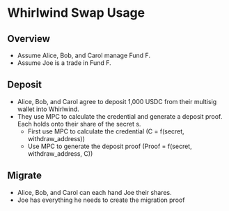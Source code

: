 # Whirlwind Swap Usage

## Overview

- Assume Alice, Bob, and Carol manage Fund F.
- Assume Joe is a trade in Fund F.

## Deposit

- Alice, Bob, and Carol agree to deposit 1,000 USDC from their multisig wallet into Whirlwind.
- They use MPC to calculate the credential and generate a deposit proof. Each holds onto their share of the secret s.
  - First use MPC to calculate the credential (C = f(secret, withdraw_address))
  - Use MPC to generate the deposit proof (Proof = f(secret, withdraw_address, C))

## Migrate

- Alice, Bob, and Carol can each hand Joe their shares.
- Joe has everything he needs to create the migration proof
